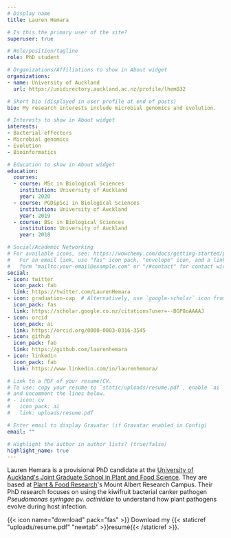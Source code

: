 ```yaml
---
# Display name
title: Lauren Hemara

# Is this the primary user of the site?
superuser: true

# Role/position/tagline
role: PhD student

# Organizations/Affiliations to show in About widget
organizations:
- name: University of Auckland
  url: https://unidirectory.auckland.ac.nz/profile/lhem832

# Short bio (displayed in user profile at end of posts)
bio: My research interests include microbial genomics and evolution.

# Interests to show in About widget
interests:
- Bacterial effectors
- Microbial genomics
- Evolution
- Bioinformatics

# Education to show in About widget
education:
  courses:
  - course: MSc in Biological Sciences
    institution: University of Auckland
    year: 2020
  - course: PGDipSci in Biological Sciences
    institution: University of Auckland
    year: 2019
  - course: BSc in Biological Sciences
    institution: University of Auckland
    year: 2018

# Social/Academic Networking
# For available icons, see: https://wowchemy.com/docs/getting-started/page-builder/#icons
#   For an email link, use "fas" icon pack, "envelope" icon, and a link in the
#   form "mailto:your-email@example.com" or "/#contact" for contact widget.
social:
- icon: twitter
  icon_pack: fab
  link: https://twitter.com/LaurenHemara
- icon: graduation-cap  # Alternatively, use `google-scholar` icon from `ai` icon pack
  icon_pack: fas
  link: https://scholar.google.co.nz/citations?user=--BGP8oAAAAJ
- icon: orcid
  icon_pack: ai
  link: https://orcid.org/0000-0003-0316-3545
- icon: github
  icon_pack: fab
  link: https://github.com/laurenhemara
- icon: linkedin
  icon_pack: fab
  link: https://www.linkedin.com/in/laurenhemara/

# Link to a PDF of your resume/CV.
# To use: copy your resume to `static/uploads/resume.pdf`, enable `ai` icons in `params.toml`, 
# and uncomment the lines below.
# - icon: cv
#   icon_pack: ai
#   link: uploads/resume.pdf

# Enter email to display Gravatar (if Gravatar enabled in Config)
email: ""

# Highlight the author in author lists? (true/false)
highlight_name: true
---
```


Lauren Hemara is a provisional PhD candidate at the [University of Auckland's Joint Graduate School in Plant and Food Science](https://www.auckland.ac.nz/en/science/our-research/jgs-plant-and-food-science.html/). They are based at [Plant & Food Research](https://plantandfood.co.nz/)'s Mount Albert Research Campus. Their PhD research focuses on using the kiwifruit bacterial canker pathogen *Pseudomonas syringae* pv. *actinidiae* to understand how plant pathogens evolve during host infection.

{{< icon name="download" pack="fas" >}} Download my {{< staticref "uploads/resume.pdf" "newtab" >}}resumé{{< /staticref >}}.
